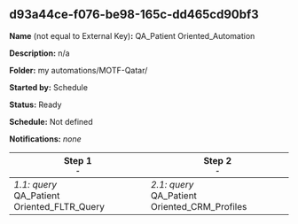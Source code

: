 ## d93a44ce-f076-be98-165c-dd465cd90bf3

**Name** (not equal to External Key)**:** QA_Patient Oriented_Automation

**Description:** n/a

**Folder:** my automations/MOTF-Qatar/

**Started by:** Schedule

**Status:** Ready

**Schedule:** Not defined

**Notifications:** _none_


| Step 1<br>_<small>-</small>_ | Step 2<br>_<small>-</small>_ |
| --- | --- |
| _1.1: query_<br>QA_Patient Oriented_FLTR_Query | _2.1: query_<br>QA_Patient Oriented_CRM_Profiles |
